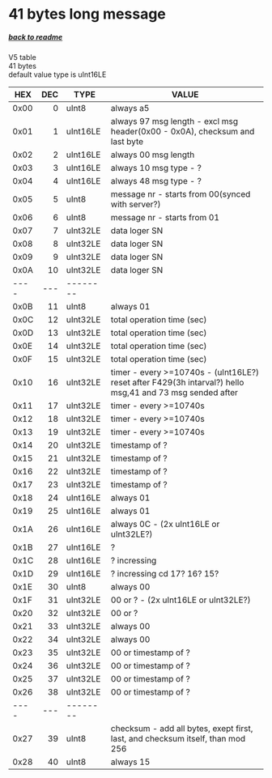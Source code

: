 # 41 bytes long message
##### [back to readme](../README.md)  
V5 table  
41 bytes  
default value type is uInt16LE 

| HEX  	| DEC 	| TYPE 	   	| VALUE                                                                                                     	|
|------	|-----:	|----------	|--------------------------------------------------------------------------------------------------------------	|
| 0x00 	| 0   	| uInt8    	| always a5                                                                                                 	|
| 0x01 	| 1   	| uInt16LE 	| always 97 msg length - excl msg header(0x00 - 0x0A), checksum and last byte                               	|
| 0x02 	| 2   	| uInt16LE 	| always 00 msg length                                                                                      	|
| 0x03 	| 3   	| uInt16LE 	| always 10 msg type - ?                                                                                    	|
| 0x04 	| 4   	| uInt16LE 	| always 48 msg type - ?                                                                                    	|
| 0x05 	| 5   	| uInt8    	| message nr - starts from 00(synced with server?)                                                          	|
| 0x06 	| 6   	| uInt8    	| message nr - starts from 01                                                                               	|
| 0x07 	| 7   	| uInt32LE 	| data loger SN                                                                                             	|
| 0x08 	| 8   	| uInt32LE 	| data loger SN                                                                                             	|
| 0x09 	| 9   	| uInt32LE 	| data loger SN                                                                                             	|
| 0x0A 	| 10  	| uInt32LE 	| data loger SN                                                                                             	|
| ---- 	| --- 	| -------- 	|                                                                                                           	|
| 0x0B 	| 11  	| uInt8    	| always 01                                                                                                 	|
| 0x0C 	| 12  	| uInt32LE 	| total operation time (sec)                                                                                	|
| 0x0D 	| 13  	| uInt32LE 	| total operation time (sec)                                                                                	|
| 0x0E 	| 14  	| uInt32LE 	| total operation time (sec)                                                                                	|
| 0x0F 	| 15  	| uInt32LE 	| total operation time (sec)                                                                                	|
| 0x10 	| 16  	| uInt32LE 	| timer - every >=10740s - (uInt16LE?) reset after F429(3h intarval?) hello msg,41 and 73 msg sended after  	|
| 0x11 	| 17  	| uInt32LE 	| timer - every >=10740s                                                                                    	|
| 0x12 	| 18  	| uInt32LE 	| timer - every >=10740s                                                                                    	|
| 0x13 	| 19  	| uInt32LE 	| timer - every >=10740s                                                                                    	|
| 0x14 	| 20  	| uInt32LE 	| timestamp of ?                                                                                            	|
| 0x15 	| 21  	| uInt32LE 	| timestamp of ?                                                                                            	|
| 0x16 	| 22  	| uInt32LE 	| timestamp of ?                                                                                            	|
| 0x17 	| 23  	| uInt32LE 	| timestamp of ?                                                                                            	|
| 0x18 	| 24  	| uInt16LE 	| always 01                                                                                                 	|
| 0x19 	| 25  	| uInt16LE 	| always 01                                                                                                 	|
| 0x1A 	| 26  	| uInt16LE 	| always 0C - (2x uInt16LE or uInt32LE?)                                                                    	|
| 0x1B 	| 27  	| uInt16LE 	| ?                                                                                                         	|
| 0x1C 	| 28  	| uInt16LE 	| ? incressing                                                                                              	|
| 0x1D 	| 29  	| uInt16LE 	| ? incressing cd 17? 16? 15?                                                                               	|
| 0x1E 	| 30  	| uInt8    	| always 00                                                                                                 	|
| 0x1F 	| 31  	| uInt32LE 	| 00 or ? - (2x uInt16LE or uInt32LE?)                                                                      	|
| 0x20 	| 32  	| uInt32LE 	| 00 or ?                                                                                                   	|
| 0x21 	| 33  	| uInt32LE 	| always 00                                                                                                 	|
| 0x22 	| 34  	| uInt32LE 	| always 00                                                                                                 	|
| 0x23 	| 35  	| uInt32LE 	| 00 or timestamp of ?                                                                                      	|
| 0x24 	| 36  	| uInt32LE 	| 00 or timestamp of ?                                                                                      	|
| 0x25 	| 37  	| uInt32LE 	| 00 or timestamp of ?                                                                                      	|
| 0x26 	| 38  	| uInt32LE 	| 00 or timestamp of ?                                                                                      	|
| ---- 	| --- 	| -------- 	|                                                                                                           	|
| 0x27 	| 39  	| uInt8    	| checksum - add all bytes, exept first, last, and checksum itself, than mod 256                            	|
| 0x28 	| 40  	| uInt8    	| always 15                                                                                                 	|
